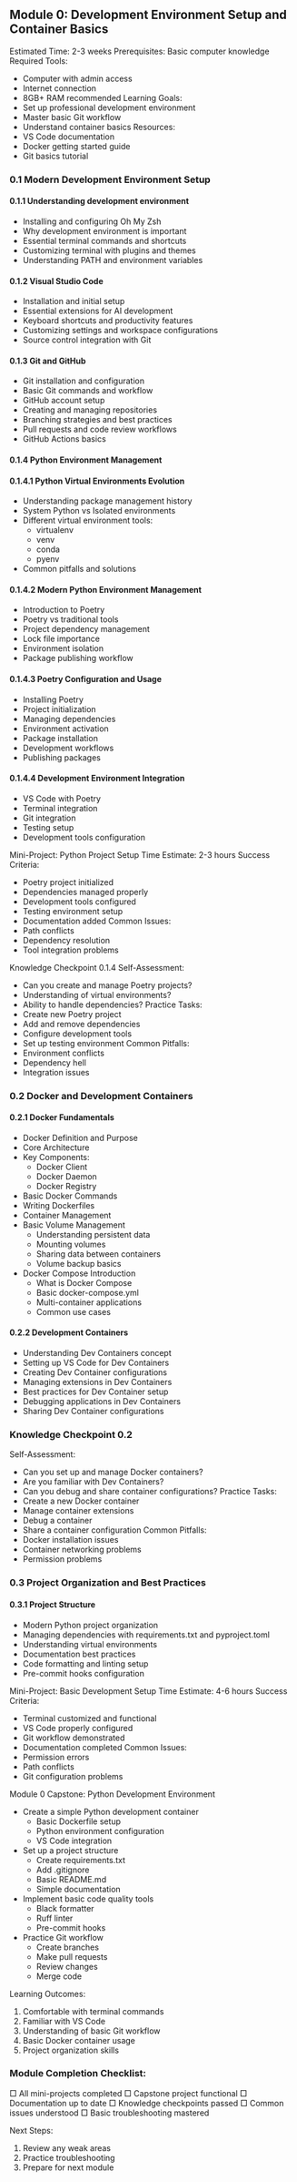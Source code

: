 ## Module 0: Development Environment Setup and Container Basics
Estimated Time: 2-3 weeks
Prerequisites: Basic computer knowledge
Required Tools: 
- Computer with admin access
- Internet connection
- 8GB+ RAM recommended
Learning Goals:
- Set up professional development environment
- Master basic Git workflow
- Understand container basics
Resources:
- VS Code documentation
- Docker getting started guide
- Git basics tutorial


### 0.1 Modern Development Environment Setup

#### 0.1.1 Understanding development environment
- Installing and configuring Oh My Zsh
- Why development environment is important
- Essential terminal commands and shortcuts
- Customizing terminal with plugins and themes
- Understanding PATH and environment variables

#### 0.1.2 Visual Studio Code
- Installation and initial setup
- Essential extensions for AI development
- Keyboard shortcuts and productivity features
- Customizing settings and workspace configurations
- Source control integration with Git

#### 0.1.3 Git and GitHub
- Git installation and configuration
- Basic Git commands and workflow
- GitHub account setup
- Creating and managing repositories
- Branching strategies and best practices
- Pull requests and code review workflows
- GitHub Actions basics

#### 0.1.4 Python Environment Management

#### 0.1.4.1 Python Virtual Environments Evolution
- Understanding package management history
- System Python vs Isolated environments
- Different virtual environment tools:
  * virtualenv
  * venv
  * conda
  * pyenv
- Common pitfalls and solutions

#### 0.1.4.2 Modern Python Environment Management
- Introduction to Poetry
- Poetry vs traditional tools
- Project dependency management
- Lock file importance
- Environment isolation
- Package publishing workflow

#### 0.1.4.3 Poetry Configuration and Usage
- Installing Poetry
- Project initialization
- Managing dependencies
- Environment activation
- Package installation
- Development workflows
- Publishing packages

#### 0.1.4.4 Development Environment Integration
- VS Code with Poetry
- Terminal integration
- Git integration
- Testing setup
- Development tools configuration


Mini-Project: Python Project Setup
Time Estimate: 2-3 hours
Success Criteria:
- Poetry project initialized
- Dependencies managed properly
- Development tools configured
- Testing environment setup
- Documentation added
Common Issues:
- Path conflicts
- Dependency resolution
- Tool integration problems

Knowledge Checkpoint 0.1.4
Self-Assessment:
- Can you create and manage Poetry projects?
- Understanding of virtual environments?
- Ability to handle dependencies?
Practice Tasks:
- Create new Poetry project
- Add and remove dependencies
- Configure development tools
- Set up testing environment
Common Pitfalls:
- Environment conflicts
- Dependency hell
- Integration issues

### 0.2 Docker and Development Containers

#### 0.2.1 Docker Fundamentals
- Docker Definition and Purpose
- Core Architecture
- Key Components:
  * Docker Client
  * Docker Daemon
  * Docker Registry
- Basic Docker Commands
- Writing Dockerfiles
- Container Management
- Basic Volume Management
  * Understanding persistent data
  * Mounting volumes
  * Sharing data between containers
  * Volume backup basics
- Docker Compose Introduction
  * What is Docker Compose
  * Basic docker-compose.yml
  * Multi-container applications
  * Common use cases

#### 0.2.2 Development Containers
- Understanding Dev Containers concept
- Setting up VS Code for Dev Containers
- Creating Dev Container configurations
- Managing extensions in Dev Containers
- Best practices for Dev Container setup
- Debugging applications in Dev Containers
- Sharing Dev Container configurations

### Knowledge Checkpoint 0.2
Self-Assessment:
- Can you set up and manage Docker containers?
- Are you familiar with Dev Containers?
- Can you debug and share container configurations?
Practice Tasks:
- Create a new Docker container
- Manage container extensions
- Debug a container
- Share a container configuration
Common Pitfalls:
- Docker installation issues
- Container networking problems
- Permission problems

### 0.3 Project Organization and Best Practices

#### 0.3.1 Project Structure
- Modern Python project organization
- Managing dependencies with requirements.txt and pyproject.toml
- Understanding virtual environments
- Documentation best practices
- Code formatting and linting setup
- Pre-commit hooks configuration

Mini-Project: Basic Development Setup
Time Estimate: 4-6 hours
Success Criteria:
- Terminal customized and functional
- VS Code properly configured
- Git workflow demonstrated
- Documentation completed
Common Issues:
- Permission errors
- Path conflicts
- Git configuration problems

Module 0 Capstone: Python Development Environment
- Create a simple Python development container
  * Basic Dockerfile setup
  * Python environment configuration
  * VS Code integration
- Set up a project structure
  * Create requirements.txt
  * Add .gitignore
  * Basic README.md
  * Simple documentation
- Implement basic code quality tools
  * Black formatter
  * Ruff linter
  * Pre-commit hooks
- Practice Git workflow
  * Create branches
  * Make pull requests
  * Review changes
  * Merge code

Learning Outcomes:
1. Comfortable with terminal commands
2. Familiar with VS Code
3. Understanding of basic Git workflow
4. Basic Docker container usage
5. Project organization skills

### Module Completion Checklist:
□ All mini-projects completed
□ Capstone project functional
□ Documentation up to date
□ Knowledge checkpoints passed
□ Common issues understood
□ Basic troubleshooting mastered

Next Steps:
1. Review any weak areas
2. Practice troubleshooting
3. Prepare for next module